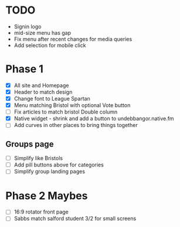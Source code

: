 TODO
=========

* Signin logo
* mid-size menu has gap
* Fix menu after recent changes for media queries
* Add selection for mobile click

Phase 1
=======
- [x] All site and Homepage
- [x] Header to match design
- [x] Change font to League Spartan
- [x] Menu matching Bristol with optional Vote button
- [ ] Fix articles to match bristol Double column
- [x] Native widget - shrink and add a button to undebbangor.native.fm
- [ ] Add curves in other places to bring things together

Groups page
------
- [ ] Simplify like Bristols
- [ ] Add pill buttons above for categories
- [ ] Simplify group landing pages

Phase 2 Maybes
==========
- [ ] 16:9 rotator front page
- [ ] Sabbs match salford student 3/2 for small screens
